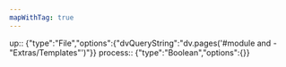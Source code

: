 ```yaml
---
mapWithTag: true
---
```


up:: {"type":"File","options":{"dvQueryString":"dv.pages('#module and -\"Extras/Templates\"')"}}
process:: {"type":"Boolean","options":{}}